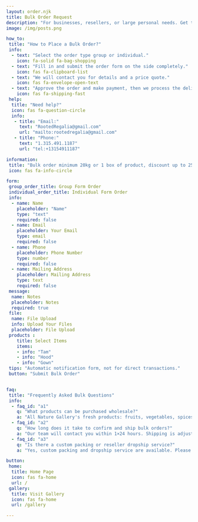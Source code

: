 ```yaml
---
layout: order.njk
title: Bulk Order Request
description: "For businesses, resellers, or large personal needs. Get the best pricing and priority service for every bulk order—direct from trusted organic sources."
image: /img/posts.png

how_to:
 title: "How to Place a Bulk Order?"
 info: 
  - text: "Select the order type group or individual."
    icon: fa-solid fa-bag-shopping
  - text: "Fill in and submit the order form on the side completely."
    icon: fas fa-clipboard-list
  - text: "We will contact you for details and a price quote."
    icon: fas fa-envelope-open-text
  - text: "Approve the order and make payment, then we process the delivery."
    icon: fas fa-shipping-fast
 help: 
  title: "Need help?"
  icon: fas fa-question-circle
  info: 
   - title: "Email:"
     text: "RootedRegalia@gmail.com"
     url: "mailto:rootedregalia@gmail.com"
   - title: "Phone:"
     text: "1.315.491.1187"
     url: "tel:+13154911187"

information:
 title: "Bulk order minimum 20kg or 1 box of product, discount up to 25%!"
 icon: fas fa-info-circle

form: 
 group_order_title: Group Form Order
 individual_order_title: Individual Form Order
 info: 
  - name: Name
    placeholder: "Name"
    type: "text"
    required: false
  - name: Email
    placeholder: Your Email
    type: email
    required: false
  - name: Phone
    placeholder: Phone Number
    type: number
    required: false
  - name: Mailing Address
    placeholder: Mailing Address
    type: text
    required: false
 message: 
  name: Notes
  placeholder: Notes
  required: true
 file: 
  name: File Upload
  info: Upload Your Files
  placeholder: File Upload
 products :
    title: Select Items
    items: 
    - info: "Tam"
    - info: "Hood"
    - info: "Gown"
 tips: "Automatic notification form, not for direct transactions."
 button: "Submit Bulk Order"


faq:
 title: "Frequently Asked Bulk Questions"
 info: 
  - faq_id: "a1"
    q: "What products can be purchased wholesale?"
    a: "All Nature Gallery's fresh products: fruits, vegetables, spices, and organic processed products. If you have a special request, write it on the form."
  - faq_id: "a2"
    q: "How long does it take to confirm and ship bulk orders?"
    a: "Our team will contact you within 1×24 hours. Shipping is adjusted to the amount of stock and destination address (average 2-5 working days)."
  - faq_id: "a3"
    q: "Is there a custom packing or reseller dropship service?"
    a: "Yes, custom packing and dropship service are available. Please include your request in the form or contact our sales."

button: 
 home:
  title: Home Page
  icon: fas fa-home
  url: /
 gallery:
  title: Visit Gallery
  icon: fas fa-home
  url: /gallery

---
```


